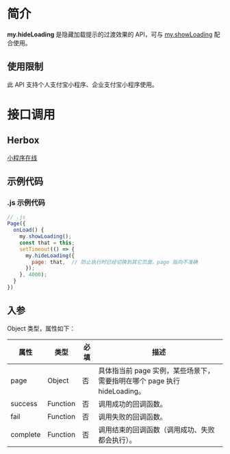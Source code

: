 
# 简介
**my.hideLoading** 是隐藏加载提示的过渡效果的 API，可与 [my.showLoading](/mini/api/bm69kb) 配合使用。

## 使用限制
此 API 支持个人支付宝小程序、企业支付宝小程序使用。

# 接口调用

## Herbox
[小程序在线](https://herbox-embed.alipay.com/s/doc-loading?theme=light&previewZoom=75&chInfo=openhome-doc) 

## 示例代码

### .js 示例代码
```javascript
// .js
Page({
  onLoad() {
    my.showLoading();
    const that = this;
    setTimeout(() => {
      my.hideLoading({
        page: that,  // 防止执行时已经切换到其它页面，page 指向不准确
      });
    }, 4000);
  }
})
```

## 入参
Object 类型，属性如下：

| **属性** | **类型** | **必填** | **描述** |
| --- | --- | --- | --- |
| page | Object | 否 | 具体指当前 page 实例，某些场景下，需要指明在哪个 page 执行 hideLoading。  |
| success | Function | 否 | 调用成功的回调函数。 |
| fail | Function | 否 | 调用失败的回调函数。 |
| complete | Function | 否 | 调用结束的回调函数（调用成功、失败都会执行）。 |

